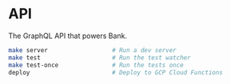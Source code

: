 # API

The GraphQL API that powers Bank.

```sh
make server                  # Run a dev server
make test                    # Run the test watcher
make test-once               # Run the tests once
deploy                       # Deploy to GCP Cloud Functions
```
